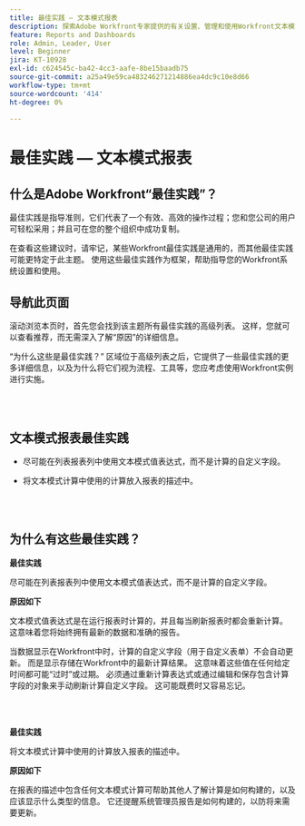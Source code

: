 ```yaml
---
title: 最佳实践 — 文本模式报表
description: 探索Adobe Workfront专家提供的有关设置、管理和使用Workfront文本模式报表的最佳实践建议。
feature: Reports and Dashboards
role: Admin, Leader, User
level: Beginner
jira: KT-10928
exl-id: c624545c-ba42-4cc3-aafe-8be15baadb75
source-git-commit: a25a49e59ca483246271214886ea4dc9c10e8d66
workflow-type: tm+mt
source-wordcount: '414'
ht-degree: 0%

---
```


# 最佳实践 — 文本模式报表

## 什么是Adobe Workfront“最佳实践”？

最佳实践是指导准则，它们代表了一个有效、高效的操作过程；您和您公司的用户可轻松采用；并且可在您的整个组织中成功复制。

在查看这些建议时，请牢记，某些Workfront最佳实践是通用的，而其他最佳实践可能更特定于此主题。 使用这些最佳实践作为框架，帮助指导您的Workfront系统设置和使用。

## 导航此页面

滚动浏览本页时，首先您会找到该主题所有最佳实践的高级列表。 这样，您就可以查看推荐，而无需深入了解“原因”的详细信息。

“为什么这些是最佳实践？” 区域位于高级列表之后，它提供了一些最佳实践的更多详细信息，以及为什么将它们视为流程、工具等，您应考虑使用Workfront实例进行实施。

</br>
</br>

## 文本模式报表最佳实践

* 尽可能在列表报表列中使用文本模式值表达式，而不是计算的自定义字段。

* 将文本模式计算中使用的计算放入报表的描述中。

</br>
</br>

## 为什么有这些最佳实践？

**最佳实践**

尽可能在列表报表列中使用文本模式值表达式，而不是计算的自定义字段。



**原因如下**

文本模式值表达式是在运行报表时计算的，并且每当刷新报表时都会重新计算。 这意味着您将始终拥有最新的数据和准确的报告。



当数据显示在Workfront中时，计算的自定义字段（用于自定义表单）不会自动更新。 而是显示存储在Workfront中的最新计算结果。 这意味着这些值在任何给定时间都可能“过时”或过期。 必须通过重新计算表达式或通过编辑和保存包含计算字段的对象来手动刷新计算自定义字段。 这可能既费时又容易忘记。


</br>
</br>

**最佳实践**

将文本模式计算中使用的计算放入报表的描述中。



**原因如下**

在报表的描述中包含任何文本模式计算可帮助其他人了解计算是如何构建的，以及应该显示什么类型的信息。 它还提醒系统管理员报告是如何构建的，以防将来需要更新。
